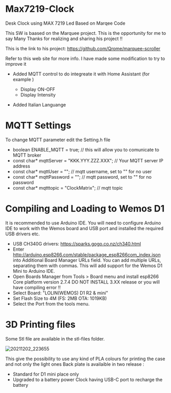 # Max7219-Clock

Desk Clock using MAX 7219 Led Based on Marqee Code  

This SW is baased on the Marquee project.
This is the opportunity for me to say Many Thanks for realizing and sharing his project !!

This is the link to his project:
https://github.com/Qrome/marquee-scroller

Refer to this web site for more info.
I have made some modification to try to improve it 

- Added MQTT control to do integreate it with Home Assistant (for example )
  - Display ON-OFF
  - Display Intensity

- Added Italian Languange
 
# MQTT Settings

To change MQTT parameter edit the Setting.h file

- boolean ENABLE_MQTT = true;                   // this will allow you to comunicate to MQTT broker
- const char* mqttServer = "KKK.YYY.ZZZ.XXX";   // Your MQTT server IP address 
- const char* mqttUser = "";                    // mqtt username, set to "" for no user
- const char* mqttPassword = "";                // mqtt password, set to "" for no password
- const char* mqtttopic = "ClockMatrix";        // mqtt topic


# Compiling and Loading to Wemos D1
It is recommended to use Arduino IDE. You will need to configure Arduino IDE to work with the Wemos board and USB port and installed the required USB drivers etc.

- USB CH340G drivers: https://sparks.gogo.co.nz/ch340.html
- Enter http://arduino.esp8266.com/stable/package_esp8266com_index.json into Additional Board Manager URLs field. You can add multiple URLs, separating them with commas. This will add support for the Wemos D1 Mini to Arduino IDE.
- Open Boards Manager from Tools > Board menu and install esp8266 Core platform version 2.7.4 DO NOT INSTALL 3.XX release or you will have compiling error !! 
- Select Board: "LOLIN(WEMOS) D1 R2 & mini"
- Set Flash Size to 4M (FS: 2MB OTA: 1019KB)
- Select the Port from the tools menu.


# 3D Printing files
Some Stl file are available in the stl-files folder.

![20211202_223655](https://user-images.githubusercontent.com/47435194/144507927-ab48e7e7-9345-4ebb-8f82-c96e7999d296.jpg)

This give the possibility to use any kind of PLA colours for printing the case and not only the light ones
Back plate is availaible in two release :

- Standard for D1 mini place only 
- Upgraded to a battery power Clock having USB-C port to recharge the battery
